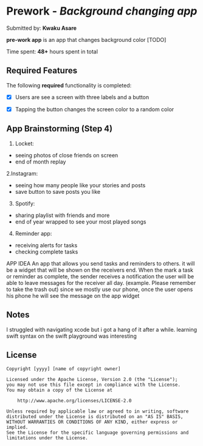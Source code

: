 # Prework - *Background changing app*

Submitted by: **Kwaku Asare**

**pre-work app** is an app that changes background color [TODO] 

Time spent: **48+** hours spent in total

## Required Features

The following **required** functionality is completed:

- [x] Users are see a screen with three labels and a button
- [x] Tapping the button changes the screen color to a random color
 


## App Brainstorming (Step 4)
1. Locket:
- seeing photos of close friends on screen
- end of month replay

2.Instagram:
- seeing how many people like your stories and posts
- save button to save posts you like

3. Spotify:
- sharing playlist with friends and more
- end of year wrapped to see your most played songs

4. Reminder app:
- receiving alerts for tasks
- checking complete tasks
 
 APP IDEA
 An app that allows you send  tasks and reminders to others.
 it will be a widget that will be shown on the receivers end. 
 When the mark a task or reminder as complete, the sender receives a notification
 the user will be able to leave messages for the receiver all day. (example. Please remember to take the trash out) 
 since we mostly use our phone, once the user opens his phone he will see the message on the app widget


## Notes

I struggled with navigating xcode but i got a hang of it after a while.
learning swift syntax on the swift playground was interesting 

## License

    Copyright [yyyy] [name of copyright owner]

    Licensed under the Apache License, Version 2.0 (the "License");
    you may not use this file except in compliance with the License.
    You may obtain a copy of the License at

        http://www.apache.org/licenses/LICENSE-2.0

    Unless required by applicable law or agreed to in writing, software
    distributed under the License is distributed on an "AS IS" BASIS,
    WITHOUT WARRANTIES OR CONDITIONS OF ANY KIND, either express or implied.
    See the License for the specific language governing permissions and
    limitations under the License.
